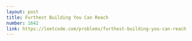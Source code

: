 ```yaml
---
layout: post
title: Furthest Building You Can Reach
number: 1642
link: https://leetcode.com/problems/furthest-building-you-can-reach
---
```


